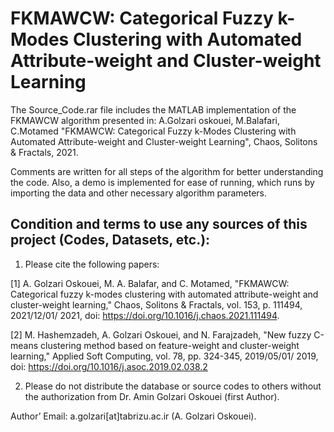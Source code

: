 # FKMAWCW: Categorical Fuzzy k-Modes Clustering with Automated Attribute-weight and Cluster-weight Learning

The Source_Code.rar file includes the MATLAB implementation of the FKMAWCW algorithm presented in:
A.Golzari oskouei, M.Balafari, C.Motamed "FKMAWCW: Categorical Fuzzy k-Modes Clustering with Automated Attribute-weight and Cluster-weight Learning", Chaos, Solitons & Fractals, 2021.

Comments are written for all steps of the algorithm for better understanding the code. Also, a demo is implemented for ease of running, which runs by importing the data and other necessary algorithm parameters.

## Condition and terms to use any sources of this project (Codes, Datasets, etc.):

1) Please cite the following papers:

[1] A. Golzari Oskouei, M. A. Balafar, and C. Motamed, "FKMAWCW: Categorical fuzzy k-modes clustering with automated attribute-weight and cluster-weight learning," Chaos, Solitons & Fractals, vol. 153, p. 111494, 2021/12/01/ 2021, doi: https://doi.org/10.1016/j.chaos.2021.111494.

[2] M. Hashemzadeh, A. Golzari Oskouei, and N. Farajzadeh, "New fuzzy C-means clustering method based on feature-weight and cluster-weight learning," Applied Soft Computing, vol. 78, pp. 324-345, 2019/05/01/ 2019, doi: https://doi.org/10.1016/j.asoc.2019.02.038.2

2) Please do not distribute the database or source codes to others without the authorization from Dr. Amin Golzari Oskouei (first Author).

Author’ Email: a.golzari[at]tabrizu.ac.ir (A. Golzari Oskouei).
